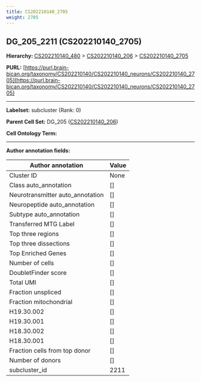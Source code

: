 ```yaml
---
title: CS202210140_2705
weight: 2705
---
```

## DG_205_2211 (CS202210140_2705)
<b>Hierarchy: </b>
[CS202210140_480](../CS202210140_480) >
[CS202210140_206](../CS202210140_206) >
[CS202210140_2705](../CS202210140_2705)

**PURL:** [https://purl.brain-bican.org/taxonomy/CS202210140/CS202210140_neurons/CS202210140_2705](https://purl.brain-bican.org/taxonomy/CS202210140/CS202210140_neurons/CS202210140_2705)

---


**Labelset:** subcluster (Rank: 0)

**Parent Cell Set:** DG_205 ([CS202210140_206](../CS202210140_206))



**Cell Ontology Term:** 

[MARKER GENES.]: #


---

[TRANSFERRED ANNOTATIONS.]: #


[AUTHOR ANNOTATION FIELDS.]: #


**Author annotation fields:**

| Author annotation | Value |
|-------------------|-------|
|Cluster ID|None|
|Class auto_annotation|[]|
|Neurotransmitter auto_annotation|[]|
|Neuropeptide auto_annotation|[]|
|Subtype auto_annotation|[]|
|Transferred MTG Label|[]|
|Top three regions|[]|
|Top three dissections|[]|
|Top Enriched Genes|[]|
|Number of cells|[]|
|DoubletFinder score|[]|
|Total UMI|[]|
|Fraction unspliced|[]|
|Fraction mitochondrial|[]|
|H19.30.002|[]|
|H19.30.001|[]|
|H18.30.002|[]|
|H18.30.001|[]|
|Fraction cells from top donor|[]|
|Number of donors|[]|
|subcluster_id|2211|
